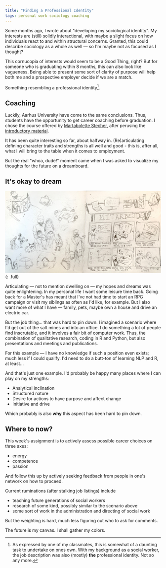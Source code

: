 ```yaml
---
title: "Finding a Professional Identity"
tags: personal work sociology coaching
---
```


Some months ago, I wrote about "developing my sociological identity".
My interests are (still) solidly interactional, with maybe a slight focus on how individuals react to and within structural concerns.
Granted, this could describe sociology as a whole as well — so I'm maybe not as focused as I thought?

This cornucopia of interests would seem to be a Good Thing, right?
But for someone who is graduating within 8 months, this can also look like vagueness.
Being able to present some sort of clarity of purpose will help both me and a prospective employer decide if we are a match.

Something resembling a professional identity[^prof].

## Coaching

Luckily, Aarhus University have come to the same conclusions.
Thus, students have the opportunity to get career coaching before graduation.
I chose the course offered by [Martabolette Stecher][stecher], after perusing the [introductory material][sandbox].

It has been quite interesting so far, about halfway in.
(Re)articulating defining character traits and strengths is all well and good - this is, after all, what I will bring to the table when it comes to employment.

But the real "whoa, dude!" moment came when I was asked to visualize my thoughts for the future on a dreamboard.

## It's okay to dream
![My dreamboard as of october 2019](/assets/images/2019-10_dreamboard.jpg){: .full}

Articulating — not to mention dwelling on — my hopes and dreams was quite enlightening.
In my personal life I want some leisure time back.
Going back for a Master's has meant that I've not had time to start an RPG campaign or visit my siblings as often as I'd like, for example.
But I also want more of what I have — family, pets, maybe own a house and drive an electric car.

But the job thing... that was hard to pin down.
I imagined a scenario where I'd get out of the salt mines and into an office.
I do something a lot of people find inscrutable, and it involves a fair bit of computer work.
Thus, the combination of qualitative research, coding in R and Python, but also presentations and meetings and publications.

For this example — I have no knowledge if such a position even exists; much less if I could qualify.
I'd need to do a butt-ton of learning NLP and R, at least...

And that's just one example. I'd probably be happy many places where I can play on my strengths:

- Analytical inclination
- Structured nature
- Desire for actions to have purpose and affect change
- Initiative and drive

Which probably is also **why** this aspect has been hard to pin down.

## Where to now?

This week's assignment is to actively assess possible career choices on three axes:

- energy
- competence
- passion

And follow this up by actively seeking feedback from people in one's network on how to proceed.

Current ruminations (after stalking job listings) include

- teaching future generations of social workers
- research of some kind, possibly similar to the scenario above
- some sort of work in the administration and directing of social work

But the weighting is hard, much less figuring out who to ask for comments.

The future is my canvas. I shall gather my colors.

[sandbox]: https://www.stecherinsti.com/
[stecher]: https://www.stecherinsti.com/
[^prof]: As expressed by one of my classmates, this is somewhat of a daunting task to undertake on ones own. With my background as a social worker, the job description was also (mostly) **the** professional identity. Not so any more.
